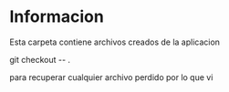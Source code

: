 # Informacion 
Esta carpeta contiene archivos creados de la aplicacion


git checkout -- .


para recuperar cualquier archivo perdido por lo que vi
